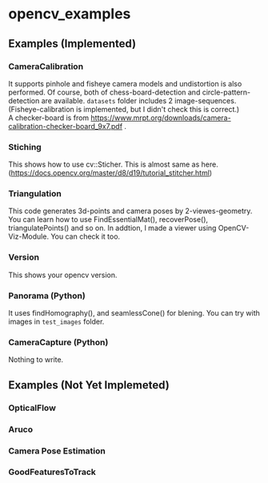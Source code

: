 # opencv_examples

## Examples (Implemented)

### CameraCalibration
It supports pinhole and fisheye camera models and undistortion is also performed. Of course, both of chess-board-detection and circle-pattern-detection are available.   ```datasets``` folder includes 2 image-sequences. (Fisheye-calibration is implemented, but I didn't check this is correct.)   
A checker-board is from https://www.mrpt.org/downloads/camera-calibration-checker-board_9x7.pdf .

### Stiching
This shows how to use cv::Sticher. This is almost same as here.(https://docs.opencv.org/master/d8/d19/tutorial_stitcher.html)

### Triangulation

This code generates 3d-points and camera poses by 2-viewes-geometry. You can learn how to use FindEssentialMat(), recoverPose(), triangulatePoints() and so on. In addtion, I made a viewer using OpenCV-Viz-Module. You can check it too.

### Version
This shows your opencv version.

### Panorama (Python)
It uses findHomography(), and seamlessCone() for blening. You can try with images in ```test_images``` folder.

### CameraCapture (Python)
Nothing to write.

## Examples (Not Yet Implemeted)

### OpticalFlow

### Aruco

### Camera Pose Estimation


### GoodFeaturesToTrack
